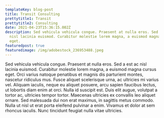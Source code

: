 ```yaml
---
templateKey: blog-post
title: Transit Consulting
prettytitle1: Transit
prettytitle2: Consulting
date: 2021-04-23T15:36:15.002Z
description: Sed vehicula vehicula congue. Praesent at nulla eros. Sed a est ac
  nisl lacinia euismod. Curabitur molestie lorem magna, a euismod magna cursus
  eget.
featuredpost: true
featuredimage: /img/adobestock_236953488.jpeg
---
```


Sed vehicula vehicula congue. Praesent at nulla eros. Sed a est ac nisl lacinia euismod. Curabitur molestie lorem magna, a euismod magna cursus eget. Orci varius natoque penatibus et magnis dis parturient montes, nascetur ridiculus mus. Fusce aliquet scelerisque urna, ac ultricies mi varius vel. Aliquam iaculis, neque eu aliquet posuere, arcu sapien faucibus lectus, ut lobortis diam enim at orci. Nulla id suscipit est. Duis elit augue, volutpat a tortor ac, ultricies tempor tortor. Maecenas ultricies ex convallis leo aliquet ornare. Sed malesuada dui non erat maximus, in sagittis metus commodo. Nulla ut nisl ut erat porta eleifend pulvinar a enim. Vivamus et dolor at sem rhoncus iaculis. Nunc tincidunt feugiat nulla vitae ultricies.
